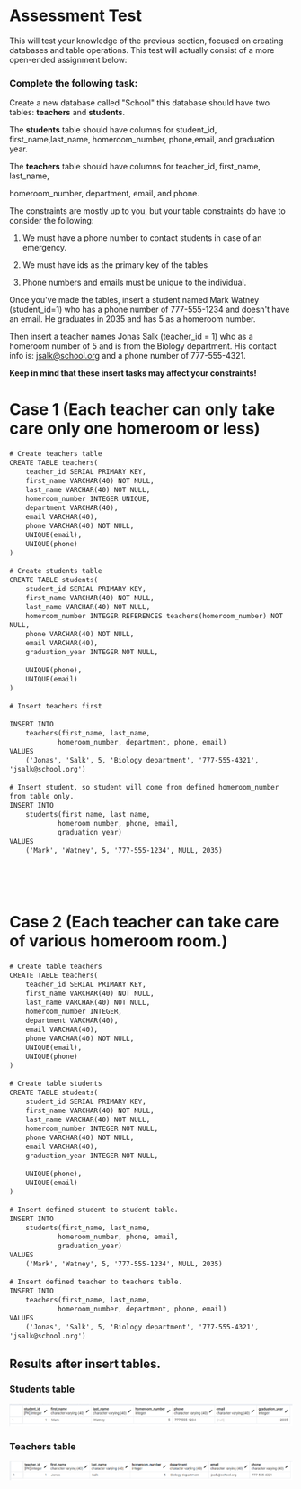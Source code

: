 # Assessment Test

This will test your knowledge of the previous section, focused on creating databases and table operations. This test will actually consist of a more open-ended assignment below:

### Complete the following task:

Create a new database called "School" this database should have two tables: __teachers__ and __students__.

The __students__ table should have columns for student_id, first_name,last_name, homeroom_number, phone,email, and graduation year.

The __teachers__ table should have columns for teacher_id, first_name, last_name,

homeroom_number, department, email, and phone.

The constraints are mostly up to you, but your table constraints do have to consider the following:

1. We must have a phone number to contact students in case of an emergency.

2. We must have ids as the primary key of the tables

3. Phone numbers and emails must be unique to the individual.

Once you've made the tables, insert a student named Mark Watney (student_id=1) who has a phone number of 777-555-1234 and doesn't have an email. He graduates in 2035 and has 5 as a homeroom number.

Then insert a teacher names Jonas Salk (teacher_id = 1) who as a homeroom number of 5 and is from the Biology department. His contact info is: jsalk@school.org and a phone number of 777-555-4321.

__Keep in mind that these insert tasks may affect your constraints!__
# Case 1 (Each teacher can only take care only one homeroom or less)
```
# Create teachers table
CREATE TABLE teachers(
	teacher_id SERIAL PRIMARY KEY,
	first_name VARCHAR(40) NOT NULL,
	last_name VARCHAR(40) NOT NULL,
	homeroom_number INTEGER UNIQUE,
	department VARCHAR(40),
	email VARCHAR(40),
	phone VARCHAR(40) NOT NULL,
	UNIQUE(email), 
    UNIQUE(phone)
)

# Create students table
CREATE TABLE students(
	student_id SERIAL PRIMARY KEY,
	first_name VARCHAR(40) NOT NULL,
	last_name VARCHAR(40) NOT NULL,
	homeroom_number INTEGER REFERENCES teachers(homeroom_number) NOT NULL,
	phone VARCHAR(40) NOT NULL,
	email VARCHAR(40),
	graduation_year INTEGER NOT NULL,
	
	UNIQUE(phone), 
    UNIQUE(email)
)

# Insert teachers first

INSERT INTO 
	teachers(first_name, last_name, 
			homeroom_number, department, phone, email)
VALUES 
	('Jonas', 'Salk', 5, 'Biology department', '777-555-4321', 'jsalk@school.org')

# Insert student, so student will come from defined homeroom_number from table only.
INSERT INTO 
	students(first_name, last_name, 
			homeroom_number, phone, email, 
			graduation_year)
VALUES 
	('Mark', 'Watney', 5, '777-555-1234', NULL, 2035)





```

# Case 2 (Each teacher can take care of various homeroom room.)
```
# Create table teachers
CREATE TABLE teachers(
	teacher_id SERIAL PRIMARY KEY,
	first_name VARCHAR(40) NOT NULL,
	last_name VARCHAR(40) NOT NULL,
	homeroom_number INTEGER,
	department VARCHAR(40),
	email VARCHAR(40),
	phone VARCHAR(40) NOT NULL,
	UNIQUE(email), 
    UNIQUE(phone)
)

# Create table students
CREATE TABLE students(
	student_id SERIAL PRIMARY KEY,
	first_name VARCHAR(40) NOT NULL,
	last_name VARCHAR(40) NOT NULL,
	homeroom_number INTEGER NOT NULL,
	phone VARCHAR(40) NOT NULL,
	email VARCHAR(40),
	graduation_year INTEGER NOT NULL,
	
	UNIQUE(phone), 
    UNIQUE(email)
)

# Insert defined student to student table. 
INSERT INTO 
	students(first_name, last_name, 
			homeroom_number, phone, email, 
			graduation_year)
VALUES 
	('Mark', 'Watney', 5, '777-555-1234', NULL, 2035)

# Insert defined teacher to teachers table.	
INSERT INTO 
	teachers(first_name, last_name, 
			homeroom_number, department, phone, email)
VALUES 
	('Jonas', 'Salk', 5, 'Biology department', '777-555-4321', 'jsalk@school.org')
```
## Results after insert tables.
### Students table
![](students_table_result.png)
### Teachers table
![](teachers_table_result.png)